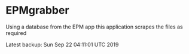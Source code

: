 # EPMgrabber
Using a database from the EPM app this application scrapes the files as required


Latest backup: Sun Sep 22 04:11:01 UTC 2019
